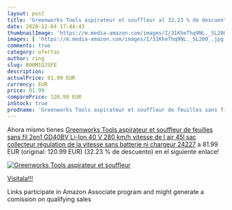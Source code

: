```yaml
---
layout: post
title: 'Greenworks Tools aspirateur et souffleur al 32.23 % de descuento'
date: 2020-12-04 17:44:43
thumbnailImage: 'https://m.media-amazon.com/images/I/31KheThq9NL._SL200_.jpg'
images: [ 'https://m.media-amazon.com/images/I/31KheThq9NL._SL200_.jpg' ]
comments: true
category: ofertas
author: ring
slug: B00M1QJSFE
description:
actualPrice: 81.99 EUR
currency: EUR
price: 81.99
comparePrice: 120.99 EUR
inStock: true
prodname: 'Greenworks Tools aspirateur et souffleur de feuilles sans fil 2en1 GD40BV  Li-Ion 40 V 280 km/h vitesse de l air  45l sac collecteur  régulation de la vitesse  sans batterie ni chargeur  24227'
---
```


Ahora mismo tienes [Greenworks Tools aspirateur et souffleur de feuilles sans fil 2en1 GD40BV  Li-Ion 40 V 280 km/h vitesse de l air  45l sac collecteur  régulation de la vitesse  sans batterie ni chargeur  24227](https://www.amazon.fr/dp/B00M1QJSFE/?tag=tolees0d-21) a 81.99 EUR (original: 120.99 EUR) (32.23 %  de descuento) en el siguiente enlace!

[![Greenworks Tools aspirateur et souffleur](https://m.media-amazon.com/images/I/31KheThq9NL._SL200_.jpg)](https://www.amazon.fr/dp/B00M1QJSFE/?tag=tolees0d-21)

[Visítala!!!](https://www.amazon.fr/dp/B00M1QJSFE/?tag=tolees0d-21)

Links participate in Amazon Associate program and might generate a comission on qualifying sales
